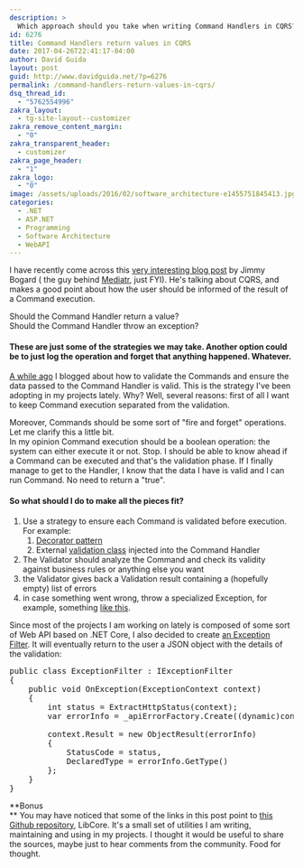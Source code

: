 ```yaml
---
description: >
  Which approach should you take when writing Command Handlers in CQRS? Should you return a value or maybe throw an exception?
id: 6276
title: Command Handlers return values in CQRS
date: 2017-04-26T22:41:17-04:00
author: David Guida
layout: post
guid: http://www.davidguida.net/?p=6276
permalink: /command-handlers-return-values-in-cqrs/
dsq_thread_id:
  - "5762554996"
zakra_layout:
  - tg-site-layout--customizer
zakra_remove_content_margin:
  - "0"
zakra_transparent_header:
  - customizer
zakra_page_header:
  - "1"
zakra_logo:
  - "0"
image: /assets/uploads/2016/02/software_architecture-e1455751845413.jpg
categories:
  - .NET
  - ASP.NET
  - Programming
  - Software Architecture
  - WebAPI
---
```

I have recently come across this <a href="https://jimmybogard.com/domain-command-patterns-validation/" target="_blank" rel="noopener noreferrer">very interesting blog post</a> by Jimmy Bogard ( the guy behind <a href="https://github.com/jbogard/MediatR" target="_blank" rel="noopener noreferrer">Mediatr</a>, just FYI). He's talking about CQRS, and makes a good point about how the user should be informed of the result of a Command execution.

Should the Command Handler return a value?  
Should the Command Handler throw an exception?

#### These are just some of the strategies we may take. Another option could be to just log the operation and forget that anything happened. Whatever.

<a href="/cqrs-on-commands-and-validation/" target="_blank" rel="noreferrer noopener">A while ago</a> I blogged about how to validate the Commands and ensure the data passed to the Command Handler is valid. This is the strategy I've been adopting in my projects lately. Why? Well, several reasons: first of all I want to keep Command execution separated from the validation. 

Moreover, Commands should be some sort of "fire and forget" operations. Let me clarify this a little bit.  
In my opinion Command execution should be a boolean operation: the system can either execute it or not. Stop. I should be able to know ahead if a Command can be executed and that's the validation phase. If I finally manage to get to the Handler, I know that the data I have is valid and I can run Command. No need to return a "true".

#### So what should I do to make all the pieces fit?

  1. Use a strategy to ensure each Command is validated before execution. For example:
      1. <a href="https://www.davidguida.net/using-decorators-to-handle-cross-cutting-concerns/" target="_blank" rel="noreferrer noopener">Decorator pattern</a>
      2. External <a href="https://www.davidguida.net/cqrs-on-commands-and-validation-part-2-the-base-handler/" target="_blank" rel="noreferrer noopener">validation class</a> injected into the Command Handler
  2. The Validator should analyze the Command and check its validity against business rules or anything else you want
  3. the Validator gives back a Validation result containing a (hopefully empty) list of errors
  4. in case something went wrong, throw a specialized Exception, for example, something <a href="https://github.com/mizrael/LibCore/blob/master/LibCore.CQRS/Validation/ValidationException.cs" target="_blank" rel="noopener noreferrer">like this</a>.

Since most of the projects I am working on lately is composed of some sort of Web API based on .NET Core, I also decided to create <a href="https://github.com/mizrael/LibCore/blob/master/LibCore.Web/Filters/ExceptionFilter.cs" target="_blank" rel="noopener noreferrer">an Exception Filter</a>. It will eventually return to the user a JSON object with the details of the validation:

<pre class="EnlighterJSRAW" data-enlighter-language="csharp" data-enlighter-theme="" data-enlighter-highlight="" data-enlighter-linenumbers="" data-enlighter-lineoffset="" data-enlighter-title="" data-enlighter-group="">public class ExceptionFilter : IExceptionFilter
{
	public void OnException(ExceptionContext context)
	{
		int status = ExtractHttpStatus(context);
		var errorInfo = _apiErrorFactory.Create((dynamic)context.Exception);

		context.Result = new ObjectResult(errorInfo)
		{
			StatusCode = status,
			DeclaredType = errorInfo.GetType()
		};
	}
}</pre>

**Bonus  
** You may have noticed that some of the links in this post point to <a href="https://github.com/mizrael/LibCore" target="_blank" rel="noopener noreferrer">this Github repository</a>, LibCore. It's a small set of utilities I am writing, maintaining and using in my projects. I thought it would be useful to share the sources, maybe just to hear comments from the community. Food for thought.

<div class="post-details-footer-widgets">
</div>